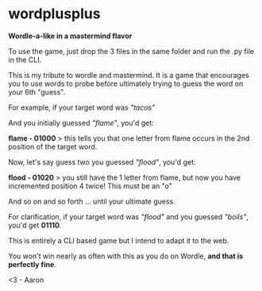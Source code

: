 # wordplusplus
**Wordle-a-like in a mastermind flavor**

To use the game, just drop the 3 files in the same folder and run the .py file in the CLI.

This is my tribute to wordle and mastermind.  It is a game that encourages you to use words to probe before ultimately trying to guess the word on your 6th "guess".

For example, if your target word was *"tacos"*

And you initially guessed *"flame"*, you'd get:

**flame - 01000** > this tells you that one letter from flame occurs in the 2nd position of the target word.

Now, let's say guess two you guessed *"flood"*, you'd get:

**flood - 01020** > you still have the 1 letter from flame, but now you have incremented position 4 twice!  This must be an "o"

And so on and so forth ... until your ultimate guess.

For clarification, if your target word was *"flood"* and you guessed *"boils"*, you'd get **01110**.

This is entirely a CLI based game but I intend to adapt it to the web.

You won't win nearly as often with this as you do on Wordle, **and that is perfectly fine**.

<3 - Aaron
